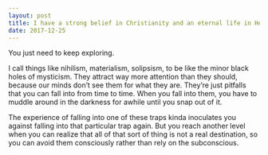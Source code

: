 ```yaml
---
layout: post
title: I have a strong belief in Christianity and an eternal life in Heaven with God after death. Though half the time when I explore ideas in my head I come to nihilist conclusions. Why is this?
date: 2017-12-25
---
```


<p>You just need to keep exploring.</p><p>I call things like nihilism, materialism, solipsism, to be like the minor black holes of mysticism. They attract way more attention than they should, because our minds don’t see them for what they are. They’re just pitfalls that you can fall into from time to time. When you fall into them, you have to muddle around in the darkness for awhile until you snap out of it.</p><p>The experience of falling into one of these traps kinda inoculates you against falling into that particular trap again. But you reach another level when you can realize that all of that sort of thing is not a real destination, so you can avoid them consciously rather than rely on the subconscious.</p>
